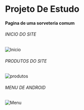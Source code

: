 # Projeto De Estudo

#### Pagina de uma sorveteria comum

###### INICIO DO SITE
![Inicio](https://github.com/Jadielson-Santos/img/inicio.png)

###### PRODUTOS DO SITE
![produtos](https://github.com/Jadielson-Santos/img/produtos.png)

###### MENU DE ANDROID
![Menu](https://github.com/Jadielson-Santos/img/menu-android.png)

